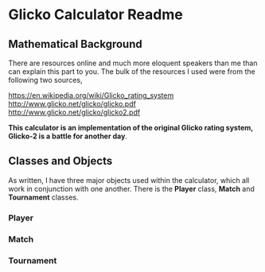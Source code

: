 # Glicko Calculator Readme

## Mathematical Background
There are resources online and much more eloquent speakers than me than can explain this part to you. The bulk of the resources I used were from the following two sources,

https://en.wikipedia.org/wiki/Glicko_rating_system
http://www.glicko.net/glicko/glicko.pdf
http://www.glicko.net/glicko/glicko2.pdf

**This calculator is an implementation of the original Glicko rating system, Glicko-2 is a battle for another day**.

## Classes and Objects

As written, I have three major objects used within the calculator, which all work in conjunction with one another. There is the **Player** class, **Match** and **Tournament** classes.

### Player

### Match

### Tournament
